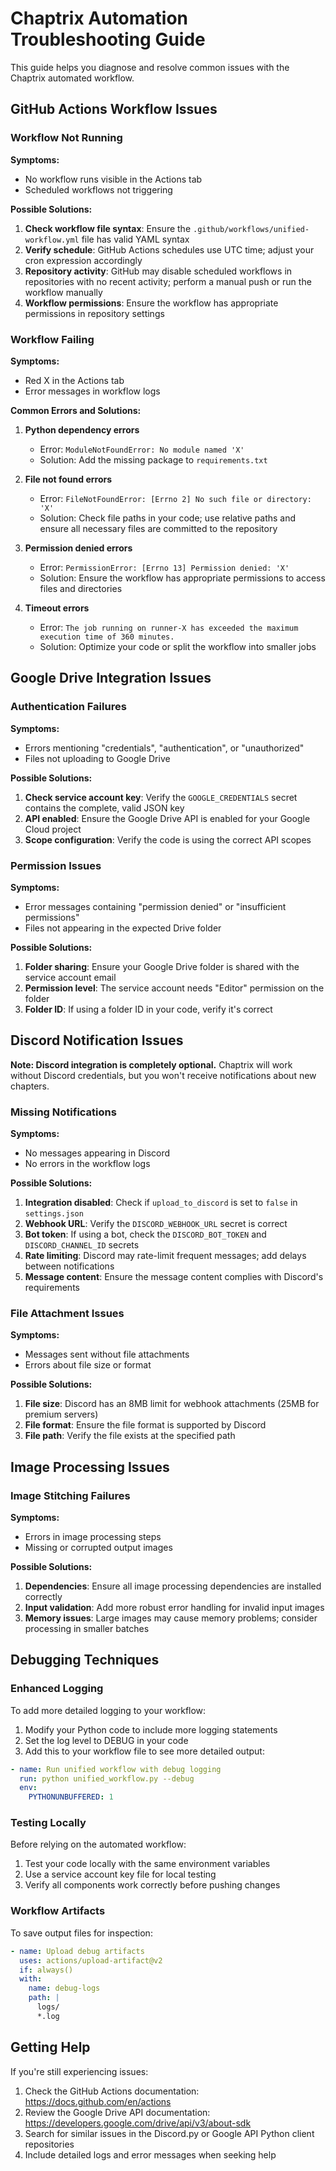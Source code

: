 # Chaptrix Automation Troubleshooting Guide

This guide helps you diagnose and resolve common issues with the Chaptrix automated workflow.

## GitHub Actions Workflow Issues

### Workflow Not Running

**Symptoms:**
- No workflow runs visible in the Actions tab
- Scheduled workflows not triggering

**Possible Solutions:**
1. **Check workflow file syntax**: Ensure the `.github/workflows/unified-workflow.yml` file has valid YAML syntax
2. **Verify schedule**: GitHub Actions schedules use UTC time; adjust your cron expression accordingly
3. **Repository activity**: GitHub may disable scheduled workflows in repositories with no recent activity; perform a manual push or run the workflow manually
4. **Workflow permissions**: Ensure the workflow has appropriate permissions in repository settings

### Workflow Failing

**Symptoms:**
- Red X in the Actions tab
- Error messages in workflow logs

**Common Errors and Solutions:**

1. **Python dependency errors**
   - Error: `ModuleNotFoundError: No module named 'X'`
   - Solution: Add the missing package to `requirements.txt`

2. **File not found errors**
   - Error: `FileNotFoundError: [Errno 2] No such file or directory: 'X'`
   - Solution: Check file paths in your code; use relative paths and ensure all necessary files are committed to the repository

3. **Permission denied errors**
   - Error: `PermissionError: [Errno 13] Permission denied: 'X'`
   - Solution: Ensure the workflow has appropriate permissions to access files and directories

4. **Timeout errors**
   - Error: `The job running on runner-X has exceeded the maximum execution time of 360 minutes.`
   - Solution: Optimize your code or split the workflow into smaller jobs

## Google Drive Integration Issues

### Authentication Failures

**Symptoms:**
- Errors mentioning "credentials", "authentication", or "unauthorized"
- Files not uploading to Google Drive

**Possible Solutions:**
1. **Check service account key**: Verify the `GOOGLE_CREDENTIALS` secret contains the complete, valid JSON key
2. **API enabled**: Ensure the Google Drive API is enabled for your Google Cloud project
3. **Scope configuration**: Verify the code is using the correct API scopes

### Permission Issues

**Symptoms:**
- Error messages containing "permission denied" or "insufficient permissions"
- Files not appearing in the expected Drive folder

**Possible Solutions:**
1. **Folder sharing**: Ensure your Google Drive folder is shared with the service account email
2. **Permission level**: The service account needs "Editor" permission on the folder
3. **Folder ID**: If using a folder ID in your code, verify it's correct

## Discord Notification Issues

**Note: Discord integration is completely optional.** Chaptrix will work without Discord credentials, but you won't receive notifications about new chapters.

### Missing Notifications

**Symptoms:**
- No messages appearing in Discord
- No errors in the workflow logs

**Possible Solutions:**
1. **Integration disabled**: Check if `upload_to_discord` is set to `false` in `settings.json`
2. **Webhook URL**: Verify the `DISCORD_WEBHOOK_URL` secret is correct
3. **Bot token**: If using a bot, check the `DISCORD_BOT_TOKEN` and `DISCORD_CHANNEL_ID` secrets
4. **Rate limiting**: Discord may rate-limit frequent messages; add delays between notifications
5. **Message content**: Ensure the message content complies with Discord's requirements

### File Attachment Issues

**Symptoms:**
- Messages sent without file attachments
- Errors about file size or format

**Possible Solutions:**
1. **File size**: Discord has an 8MB limit for webhook attachments (25MB for premium servers)
2. **File format**: Ensure the file format is supported by Discord
3. **File path**: Verify the file exists at the specified path

## Image Processing Issues

### Image Stitching Failures

**Symptoms:**
- Errors in image processing steps
- Missing or corrupted output images

**Possible Solutions:**
1. **Dependencies**: Ensure all image processing dependencies are installed correctly
2. **Input validation**: Add more robust error handling for invalid input images
3. **Memory issues**: Large images may cause memory problems; consider processing in smaller batches

## Debugging Techniques

### Enhanced Logging

To add more detailed logging to your workflow:

1. Modify your Python code to include more logging statements
2. Set the log level to DEBUG in your code
3. Add this to your workflow file to see more detailed output:

```yaml
- name: Run unified workflow with debug logging
  run: python unified_workflow.py --debug
  env:
    PYTHONUNBUFFERED: 1
```

### Testing Locally

Before relying on the automated workflow:

1. Test your code locally with the same environment variables
2. Use a service account key file for local testing
3. Verify all components work correctly before pushing changes

### Workflow Artifacts

To save output files for inspection:

```yaml
- name: Upload debug artifacts
  uses: actions/upload-artifact@v2
  if: always()
  with:
    name: debug-logs
    path: |  
      logs/
      *.log
```

## Getting Help

If you're still experiencing issues:

1. Check the GitHub Actions documentation: https://docs.github.com/en/actions
2. Review the Google Drive API documentation: https://developers.google.com/drive/api/v3/about-sdk
3. Search for similar issues in the Discord.py or Google API Python client repositories
4. Include detailed logs and error messages when seeking help